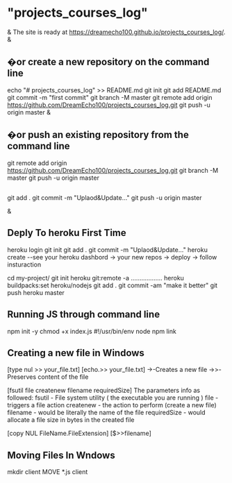 # "projects_courses_log"

&amp;
The site is ready at https://dreamecho100.github.io/projects_courses_log/.
&amp;

## �or create a new repository on the command line

echo "# projects_courses_log" >> README.md
git init
git add README.md
git commit -m "first commit"
git branch -M master
git remote add origin https://github.com/DreamEcho100/projects_courses_log.git
git push -u origin master
&amp;

## �or push an existing repository from the command line

git remote add origin https://github.com/DreamEcho100/projects_courses_log.git
git branch -M master
git push -u origin master

##

git add .
git commit -m "Uplaod&Update..."
git push -u origin master

&amp;

## Deply To heroku First Time
heroku login
git init
git add .
git commit -m "Uplaod&Update..."
heroku create
--see your heroku dashbord -> your new repos -> deploy -> follow insturaction

cd my-project/
git init
heroku git:remote -a ..................
heroku buildpacks:set heroku/nodejs
git add .
git commit -am "make it better"
git push heroku master


## Running JS through command line

npm init -y
chmod +x index.js
#!/usr/bin/env node
npm link

## Creating a new file in Windows
[type nul >> your_file.txt]
[echo.>> your_file.txt]
->-Creates a new file
->>-Preserves content of the file

[fsutil file createnew filename  requiredSize]
The parameters info as followed:
fsutil - File system utility ( the executable you are running )
file - triggers a file action
createnew - the action to perform (create a new file)
filename - would be literally the name of the file
requiredSize - would allocate a file size in bytes in the created file

[copy NUL FileName.FileExtension]
[$>>filename]

## Moving Files In Wndows
mkdir client
MOVE *.js client